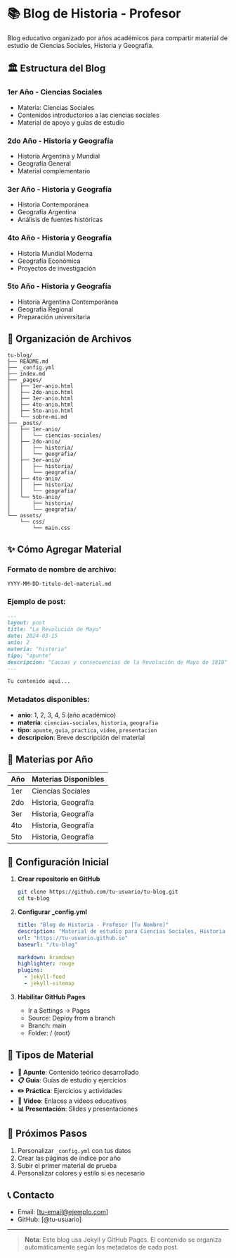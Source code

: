 # 📚 Blog de Historia - Profesor

Blog educativo organizado por años académicos para compartir material de estudio de Ciencias Sociales, Historia y Geografía.

## 🏛️ Estructura del Blog

### **1er Año - Ciencias Sociales**
- Materia: Ciencias Sociales
- Contenidos introductorios a las ciencias sociales
- Material de apoyo y guías de estudio

### **2do Año - Historia y Geografía**
- Historia Argentina y Mundial
- Geografía General
- Material complementario

### **3er Año - Historia y Geografía**
- Historia Contemporánea
- Geografía Argentina
- Análisis de fuentes históricas

### **4to Año - Historia y Geografía**
- Historia Mundial Moderna
- Geografía Económica
- Proyectos de investigación

### **5to Año - Historia y Geografía**
- Historia Argentina Contemporánea
- Geografía Regional
- Preparación universitaria

## 📁 Organización de Archivos

```
tu-blog/
├── README.md
├── _config.yml
├── index.md
├── _pages/
│   ├── 1er-anio.html
│   ├── 2do-anio.html
│   ├── 3er-anio.html
│   ├── 4to-anio.html
│   ├── 5to-anio.html
│   └── sobre-mi.md
├── _posts/
│   ├── 1er-anio/
│   │   └── ciencias-sociales/
│   ├── 2do-anio/
│   │   ├── historia/
│   │   └── geografia/
│   ├── 3er-anio/
│   │   ├── historia/
│   │   └── geografia/
│   ├── 4to-anio/
│   │   ├── historia/
│   │   └── geografia/
│   └── 5to-anio/
│       ├── historia/
│       └── geografia/
└── assets/
    └── css/
        └── main.css
```

## ✨ Cómo Agregar Material

### Formato de nombre de archivo:
```
YYYY-MM-DD-titulo-del-material.md
```

### Ejemplo de post:
```markdown
---
layout: post
title: "La Revolución de Mayo"
date: 2024-03-15
anio: 2
materia: "historia"
tipo: "apunte"
descripcion: "Causas y consecuencias de la Revolución de Mayo de 1810"
---

Tu contenido aquí...
```

### Metadatos disponibles:
- **anio**: 1, 2, 3, 4, 5 (año académico)
- **materia**: `ciencias-sociales`, `historia`, `geografia`
- **tipo**: `apunte`, `guia`, `practica`, `video`, `presentacion`
- **descripcion**: Breve descripción del material

## 🎨 Materias por Año

| Año | Materias Disponibles |
|-----|---------------------|
| 1er | Ciencias Sociales |
| 2do | Historia, Geografía |
| 3er | Historia, Geografía |
| 4to | Historia, Geografía |
| 5to | Historia, Geografía |

## 🚀 Configuración Inicial

1. **Crear repositorio en GitHub**
   ```bash
   git clone https://github.com/tu-usuario/tu-blog.git
   cd tu-blog
   ```

2. **Configurar _config.yml**
   ```yaml
   title: "Blog de Historia - Profesor [Tu Nombre]"
   description: "Material de estudio para Ciencias Sociales, Historia y Geografía"
   url: "https://tu-usuario.github.io"
   baseurl: "/tu-blog"
   
   markdown: kramdown
   highlighter: rouge
   plugins:
     - jekyll-feed
     - jekyll-sitemap
   ```

3. **Habilitar GitHub Pages**
   - Ir a Settings → Pages
   - Source: Deploy from a branch
   - Branch: main
   - Folder: / (root)

## 📖 Tipos de Material

- **📄 Apunte**: Contenido teórico desarrollado
- **📋 Guía**: Guías de estudio y ejercicios
- **✏️ Práctica**: Ejercicios y actividades
- **🎥 Video**: Enlaces a videos educativos
- **📊 Presentación**: Slides y presentaciones

## 🎯 Próximos Pasos

1. Personalizar `_config.yml` con tus datos
2. Crear las páginas de índice por año
3. Subir el primer material de prueba
4. Personalizar colores y estilo si es necesario

## 📞 Contacto

- Email: [tu-email@ejemplo.com]
- GitHub: [@tu-usuario]

---

> **Nota**: Este blog usa Jekyll y GitHub Pages. El contenido se organiza automáticamente según los metadatos de cada post.
